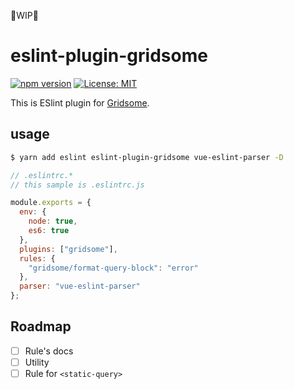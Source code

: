 🚧WIP🚧

# eslint-plugin-gridsome

[![npm version](https://badge.fury.io/js/eslint-plugin-gridsome.svg)](https://badge.fury.io/js/eslint-plugin-gridsome)
[![License: MIT](https://img.shields.io/badge/License-MIT-green.svg)](https://opensource.org/licenses/MIT)

This is ESlint plugin for [Gridsome](https://gridsome.org/).

## usage

```bash
$ yarn add eslint eslint-plugin-gridsome vue-eslint-parser -D
```

```javascript
// .eslintrc.*
// this sample is .eslintrc.js

module.exports = {
  env: {
    node: true,
    es6: true
  },
  plugins: ["gridsome"],
  rules: {
    "gridsome/format-query-block": "error"
  },
  parser: "vue-eslint-parser"
};
```

## Roadmap
- [ ] Rule's docs
- [ ] Utility
- [ ] Rule for `<static-query>`